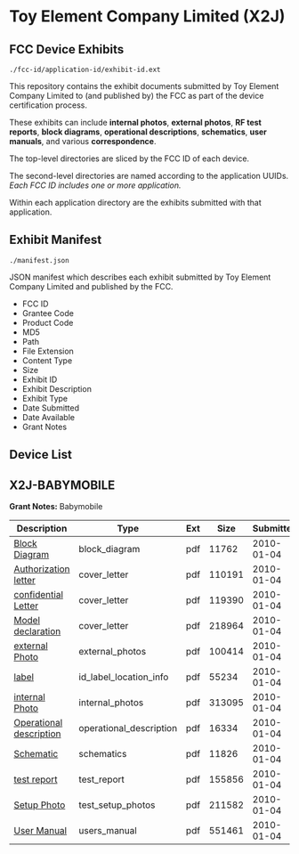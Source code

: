 # Toy Element Company Limited (X2J)
## FCC Device Exhibits

```
./fcc-id/application-id/exhibit-id.ext
```

This repository contains the exhibit documents submitted by Toy Element Company Limited to (and published by) the FCC as part of the device certification process.

These exhibits can include **internal photos**, **external photos**, **RF test reports**, **block diagrams**, **operational descriptions**, **schematics**, **user manuals**, and various **correspondence**.

The top-level directories are sliced by the FCC ID of each device.

The second-level directories are named according to the application UUIDs. *Each FCC ID includes one or more application.*

Within each application directory are the exhibits submitted with that application. 

## Exhibit Manifest

```
./manifest.json
```

JSON manifest which describes each exhibit submitted by Toy Element Company Limited and published by the FCC.

- FCC ID
- Grantee Code
- Product Code
- MD5
- Path
- File Extension
- Content Type
- Size
- Exhibit ID
- Exhibit Description
- Exhibit Type
- Date Submitted
- Date Available
- Grant Notes

## Device List
## X2J-BABYMOBILE
**Grant Notes:** Babymobile

| Description | Type | Ext | Size | Submitted | Available |
| ----------- | ---- | --- | ---- | --------- | --------- |
| [Block Diagram](X2J-BABYMOBILE/0316671b15e85c7a02972c5e3148727b/1222353.pdf) | block_diagram | pdf | 11762 | 2010-01-04 | 2010-01-04 |
| [Authorization letter](X2J-BABYMOBILE/0316671b15e85c7a02972c5e3148727b/1222350.pdf) | cover_letter | pdf | 110191 | 2010-01-04 | 2010-01-04 |
| [confidential Letter](X2J-BABYMOBILE/0316671b15e85c7a02972c5e3148727b/1222351.pdf) | cover_letter | pdf | 119390 | 2010-01-04 | 2010-01-04 |
| [Model declaration](X2J-BABYMOBILE/0316671b15e85c7a02972c5e3148727b/1222352.pdf) | cover_letter | pdf | 218964 | 2010-01-04 | 2010-01-04 |
| [external Photo](X2J-BABYMOBILE/0316671b15e85c7a02972c5e3148727b/1222356.pdf) | external_photos | pdf | 100414 | 2010-01-04 | 2010-01-04 |
| [label](X2J-BABYMOBILE/0316671b15e85c7a02972c5e3148727b/1222357.pdf) | id_label_location_info | pdf | 55234 | 2010-01-04 | 2010-01-04 |
| [internal Photo](X2J-BABYMOBILE/0316671b15e85c7a02972c5e3148727b/1222358.pdf) | internal_photos | pdf | 313095 | 2010-01-04 | 2010-01-04 |
| [Operational description](X2J-BABYMOBILE/0316671b15e85c7a02972c5e3148727b/1222354.pdf) | operational_description | pdf | 16334 | 2010-01-04 | 2010-01-04 |
| [Schematic](X2J-BABYMOBILE/0316671b15e85c7a02972c5e3148727b/1222355.pdf) | schematics | pdf | 11826 | 2010-01-04 | 2010-01-04 |
| [test report](X2J-BABYMOBILE/0316671b15e85c7a02972c5e3148727b/1222359.pdf) | test_report | pdf | 155856 | 2010-01-04 | 2010-01-04 |
| [Setup Photo](X2J-BABYMOBILE/0316671b15e85c7a02972c5e3148727b/1222360.pdf) | test_setup_photos | pdf | 211582 | 2010-01-04 | 2010-01-04 |
| [User Manual](X2J-BABYMOBILE/0316671b15e85c7a02972c5e3148727b/1222361.pdf) | users_manual | pdf | 551461 | 2010-01-04 | 2010-01-04 |
